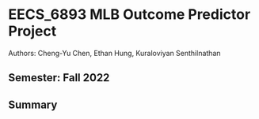 # EECS_6893 MLB Outcome Predictor Project
Authors: Cheng-Yu Chen, Ethan Hung, Kuraloviyan Senthilnathan

Semester: Fall 2022
-----

## Summary


